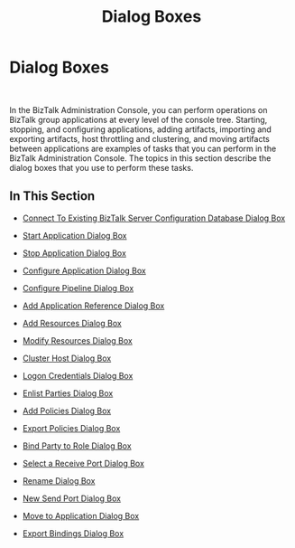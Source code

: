 ﻿---
title: Dialog Boxes
TOCTitle: Dialog Boxes
ms:assetid: c7c286ef-8a40-44b5-95d1-9ff0189ddfae
ms:mtpsurl: https://msdn.microsoft.com/library/Aa547947(v=BTS.80)
ms:contentKeyID: 51531232
ms.date: 08/30/2017
mtps_version: v=BTS.80
f1_keywords:
- bts10.admin.dialogs.intro
---

# Dialog Boxes

 

In the BizTalk Administration Console, you can perform operations on BizTalk group applications at every level of the console tree. Starting, stopping, and configuring applications, adding artifacts, importing and exporting artifacts, host throttling and clustering, and moving artifacts between applications are examples of tasks that you can perform in the BizTalk Administration Console. The topics in this section describe the dialog boxes that you use to perform these tasks.

## In This Section

  - [Connect To Existing BizTalk Server Configuration Database Dialog Box](connect-to-existing-biztalk-server-configuration-database-dialog-box.md)

  - [Start Application Dialog Box](start-application-dialog-box.md)

  - [Stop Application Dialog Box](stop-application-dialog-box.md)

  - [Configure Application Dialog Box](configure-application-dialog-box.md)

  - [Configure Pipeline Dialog Box](configure-pipeline-dialog-box.md)

  - [Add Application Reference Dialog Box](add-application-reference-dialog-box.md)

  - [Add Resources Dialog Box](add-resources-dialog-box.md)

  - [Modify Resources Dialog Box](modify-resources-dialog-box.md)

  - [Cluster Host Dialog Box](cluster-host-dialog-box.md)

  - [Logon Credentials Dialog Box](logon-credentials-dialog-box.md)

  - [Enlist Parties Dialog Box](enlist-parties-dialog-box.md)

  - [Add Policies Dialog Box](add-policies-dialog-box.md)

  - [Export Policies Dialog Box](export-policies-dialog-box.md)

  - [Bind Party to Role Dialog Box](bind-party-to-role-dialog-box.md)

  - [Select a Receive Port Dialog Box](select-a-receive-port-dialog-box.md)

  - [Rename Dialog Box](rename-dialog-box.md)

  - [New Send Port Dialog Box](new-send-port-dialog-box.md)

  - [Move to Application Dialog Box](move-to-application-dialog-box.md)

  - [Export Bindings Dialog Box](export-bindings-dialog-box.md)

